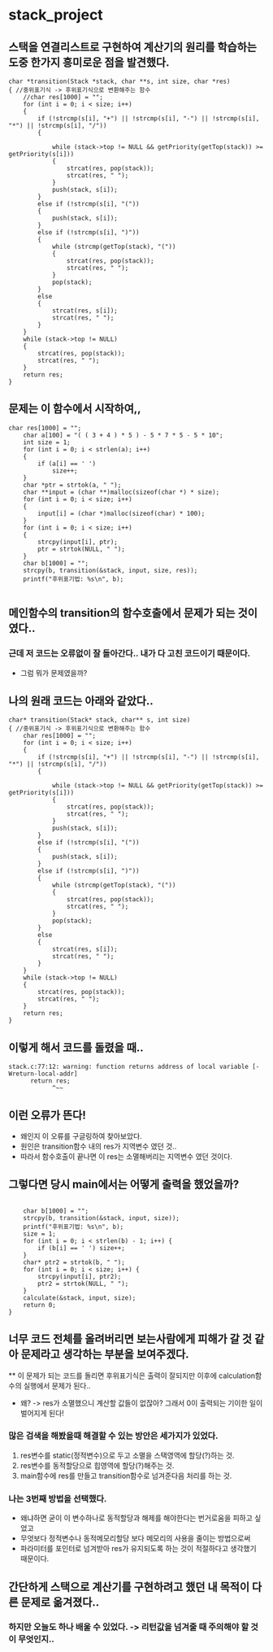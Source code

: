 # stack_project
## 스택을 연결리스트로 구현하여 계산기의 원리를 학습하는 도중 한가지 흥미로운 점을 발견했다.
<pre><code>char *transition(Stack *stack, char **s, int size, char *res)
{ //중위표기식 -> 후위표기식으로 변환해주는 함수
    //char res[1000] = "";
    for (int i = 0; i < size; i++)
    {
        if (!strcmp(s[i], "+") || !strcmp(s[i], "-") || !strcmp(s[i], "*") || !strcmp(s[i], "/"))
        {

            while (stack->top != NULL && getPriority(getTop(stack)) >= getPriority(s[i]))
            {
                strcat(res, pop(stack));
                strcat(res, " ");
            }
            push(stack, s[i]);
        }
        else if (!strcmp(s[i], "("))
        {
            push(stack, s[i]);
        }
        else if (!strcmp(s[i], ")"))
        {
            while (strcmp(getTop(stack), "("))
            {
                strcat(res, pop(stack));
                strcat(res, " ");
            }
            pop(stack);
        }
        else
        {
            strcat(res, s[i]);
            strcat(res, " ");
        }
    }
    while (stack->top != NULL)
    {
        strcat(res, pop(stack));
        strcat(res, " ");
    }
    return res;
}</code></pre>

## 문제는 이 함수에서 시작하여,,

<pre><code>char res[1000] = "";
    char a[100] = "( ( 3 + 4 ) * 5 ) - 5 * 7 * 5 - 5 * 10";
    int size = 1;
    for (int i = 0; i < strlen(a); i++)
    {
        if (a[i] == ' ')
            size++;
    }
    char *ptr = strtok(a, " ");
    char **input = (char **)malloc(sizeof(char *) * size);
    for (int i = 0; i < size; i++)
    {
        input[i] = (char *)malloc(sizeof(char) * 100);
    }
    for (int i = 0; i < size; i++)
    {
        strcpy(input[i], ptr);
        ptr = strtok(NULL, " ");
    }
    char b[1000] = "";
    strcpy(b, transition(&stack, input, size, res));
    printf("후위표기법: %s\n", b);
    </code></pre>
    
## 메인함수의 transition의 함수호출에서 문제가 되는 것이였다..
    
### 근데 저 코드는 오류없이 잘 돌아간다.. 내가 다 고친 코드이기 때문이다.
    
* 그럼 뭐가 문제였을까?

## 나의 원래 코드는 아래와 같았다..
<pre><code>char* transition(Stack* stack, char** s, int size)
{ //중위표기식 -> 후위표기식으로 변환해주는 함수
    char res[1000] = "";
    for (int i = 0; i < size; i++)
    {
        if (!strcmp(s[i], "+") || !strcmp(s[i], "-") || !strcmp(s[i], "*") || !strcmp(s[i], "/"))
        {

            while (stack->top != NULL && getPriority(getTop(stack)) >= getPriority(s[i]))
            {
                strcat(res, pop(stack));
                strcat(res, " ");
            }
            push(stack, s[i]);
        }
        else if (!strcmp(s[i], "("))
        {
            push(stack, s[i]);
        }
        else if (!strcmp(s[i], ")"))
        {
            while (strcmp(getTop(stack), "("))
            {
                strcat(res, pop(stack));
                strcat(res, " ");
            }
            pop(stack);
        }
        else
        {
            strcat(res, s[i]);
            strcat(res, " ");
        }
    }
    while (stack->top != NULL)
    {
        strcat(res, pop(stack));
        strcat(res, " ");
    }
    return res;
}</code></pre>

## 이렇게 해서 코드를 돌렸을 때..
<pre><code>stack.c:77:12: warning: function returns address of local variable [-Wreturn-local-addr]
      return res;
            ^~~</code></pre>
            
## 이런 오류가 뜬다!
- 왜인지 이 오류를 구글링하여 찾아보았다.
- 원인은 transition함수 내의 res가 지역변수 였던 것..
 - 따라서 함수호출이 끝나면 이 res는 소멸해버리는 지역변수 였던 것이다.
## 그렇다면 당시 main에서는 어떻게 출력을 했었을까?
<pre><code>
    char b[1000] = "";
    strcpy(b, transition(&stack, input, size));
    printf("후위표기법: %s\n", b);
    size = 1;
    for (int i = 0; i < strlen(b) - 1; i++) {
        if (b[i] == ' ') size++;
    }
    char* ptr2 = strtok(b, " ");
    for (int i = 0; i < size; i++) {
        strcpy(input[i], ptr2);
        ptr2 = strtok(NULL, " ");
    }
    calculate(&stack, input, size);
    return 0;
}</code></pre>

## 너무 코드 전체를 올려버리면 보는사람에게 피해가 갈 것 같아 문제라고 생각하는 부분을 보여주겠다.

** 이 문제가 되는 코드를 돌리면 후위표기식은 출력이 잘되지만 이후에 calculation함수의 실행에서 문제가 된다..
 - 왜? -> res가 소멸했으니 계산할 값들이 없잖아? 그래서 0이 출력되는 기이한 일이 벌어지게 된다!

### 많은 검색을 해봤을때 해결할 수 있는 방안은 세가지가 있었다.
1. res변수를 static(정적변수)으로 두고 소멸을 스택영역에 할당(?)하는 것.
2. res변수를 동적할당으로 힙영역에 할당(?)해주는 것.
3. main함수에 res를 만들고 transition함수로 넘겨준다음 처리를 하는 것.

### 나는 3번째 방법을 선택했다.
 - 왜냐하면 굳이 이 변수하나로 동적할당과 해제를 해야한다는 번거로움을 피하고 싶었고
 - 무엇보다 정적변수나 동적메모리할당 보다 메모리의 사용을 줄이는 방법으로써
 - 파라미터를 포인터로 넘겨받아 res가 유지되도록 하는 것이 적절하다고 생각했기 때문이다.

## 간단하게 스택으로 계산기를 구현하려고 했던 내 목적이 다른 문제로 옮겨졌다..
### 하지만 오늘도 하나 배울 수 있었다. -> 리턴값을 넘겨줄 때 주의해야 할 것이 무엇인지..
  

